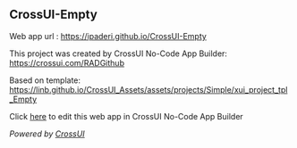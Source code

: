 ## CrossUI-Empty
Web app url : https://ipaderi.github.io/CrossUI-Empty

This project was created by CrossUI No-Code App Builder: https://crossui.com/RADGithub

Based on template: https://linb.github.io/CrossUI_Assets/assets/projects/Simple/xui_project_tpl_Empty

Click [here](https://crossui.com/RADGithub/#!from=github&owner=ipaderi&repo=CrossUI-Empty) to edit this web app in CrossUI No-Code App Builder

<i>Powered by [CrossUI](https://crossui.com)</i>
